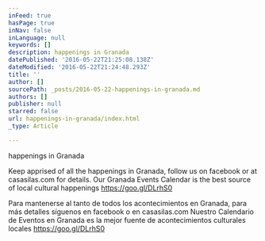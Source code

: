 ```yaml
---
inFeed: true
hasPage: true
inNav: false
inLanguage: null
keywords: []
description: happenings in Granada
datePublished: '2016-05-22T21:25:08.138Z'
dateModified: '2016-05-22T21:24:48.293Z'
title: ''
author: []
sourcePath: _posts/2016-05-22-happenings-in-granada.md
authors: []
publisher: null
starred: false
url: happenings-in-granada/index.html
_type: Article

---
```

happenings in Granada

Keep apprised of all the happenings in Granada, follow us on facebook or at casasilas.com for details. Our Granada Events Calendar is the best source of local cultural happenings https://goo.gl/DLrhS0

Para mantenerse al tanto de todos los acontecimientos en Granada, para más detalles síguenos en facebook o en casasilas.com Nuestro Calendario de Eventos en Granada es la mejor fuente de acontecimientos culturales locales https://goo.gl/DLrhS0